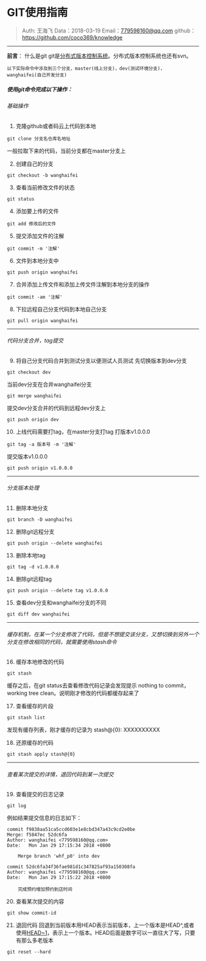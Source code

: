 
# GIT使用指南

>Auth: 王海飞
>Data：2018-03-19
>Email：779598160@qq.com
>github：https://github.com/coco369/knowledge

---


**前言**： 什么是git
git是<u>分布式版本控制系统</u>。分布式版本控制系统也还有svn。

```
以下实际命令中涉及到三个分支，master(线上分支)，dev(测试环境分支)，wanghaifei(自己开发分支)
```


##### 使用git命令完成以下操作：


###### 基础操作
1. 克隆github或者码云上代码到本地
```
git clone 分支名仓库名地址
```
一般拉取下来的代码，当前分支都在master分支上

2. 创建自己的分支
```
git checkout -b wanghaifei
```

3. 查看当前修改文件的状态
```
git status
```

4. 添加要上传的文件
```
git add 修改后的文件
```

5. 提交添加文件的注解
```
git commit -m '注解'
```

6. 文件到本地分支中
```
git push origin wanghaifei
```

7. 合并添加上传文件和添加上传文件注解到本地分支的操作
```
git commit -am '注解'
```

8. 下拉远程自己分支代码到本地自己分支
```
git pull origin wanghaifei
```

***
###### 代码分支合并，tag提交

9. 将自己分支代码合并到测试分支以便测试人员测试
先切换版本到dev分支
```
git checkout dev
```
当前dev分支在合并wanghaifei分支
```
git merge wanghaifei
```
提交dev分支合并的代码到远程dev分支上
```
git push origin dev
```

10. 上线代码需要打tag，在master分支打tag
打版本v1.0.0.0
```
git tag -a 版本号 -m '注解'
```
提交版本v1.0.0.0
```
git push origin v1.0.0.0
```

***
###### 分支版本处理

11. 删除本地分支
```
git branch -D wanghaifei
```

12. 删除git远程分支
```
git push origin --delete wanghaifei
```

13. 删除本地tag
```
git tag -d v1.0.0.0
```

14. 删除git远程tag
```
git push origin --delete tag v1.0.0.0
```


15. 查看dev分支和wanghaifei分支的不同
```
git diff dev wanghaifei
```

***
###### 缓存机制，在某一个分支修改了代码，但是不想提交该分支，又想切换到另外一个分支在修改相同的代码，就需要使用stash命令

16. 缓存本地修改的代码
```
git stash
```
缓存之后，在git status去查看修改代码记录会发现提示 nothing to commit，working tree clean。说明刚才修改的代码都缓存起来了

17. 查看缓存的片段
```
git stash list 
```
发现有缓存列表，刚才缓存的记录为 stash@{0}: XXXXXXXXXX

18. 还原缓存的代码
```
git stash apply stash@{0}
```

***
###### 查看某次提交的详情，退回代码到某一次提交

19. 查看提交的日志记录
```
git log
```
例如结果提交信息的日志如下：
```
commit f9838aa51ca5ccd603e1e8cbd347a43c9cd2e0be
Merge: f5847ec 52dc6fa
Author: wanghaifei <779598160@qq.com>
Date:   Mon Jan 29 17:15:34 2018 +0800

    Merge branch 'whf_p0' into dev

commit 52dc6fa34f36fae981d1c347825af93a150308fa
Author: wanghaifei <779598160@qq.com>
Date:   Mon Jan 29 17:15:22 2018 +0800

    完成预约增加预约到店时间

```

20. 查看某次提交的内容
```
git show commit-id
```

21. 退回代码
回退到当前版本用HEAD表示当前版本，上一个版本是HEAD^,或者使用<u>HEAD~1</u>，表示上一个版本。HEAD后面是数字可以一直往大了写，只要有那么多老版本
```
git reset --hard
```























